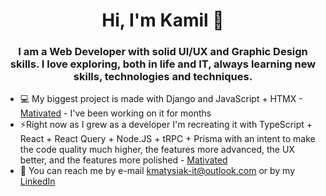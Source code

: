 
<div align="center">
  <h1>Hi,     I'm Kamil 👋</h1>
  <h3>
  I am a Web Developer with solid UI/UX and Graphic Design skills. I love exploring, both in life and IT, always learning new skills, technologies and techniques. 
  </h3>
</div>

- 💻 My biggest project is made with Django and JavaScript + HTMX - [Mativated](https://github.com/g4n3sha5/MATIVATED_dev) -  I've been working on it for months
- ⚡Right now as I grew as a developer I'm recreating it with TypeScript + React + React Query + Node.JS + tRPC + Prisma with an intent to make the code quality much higher, the features more advanced, the UX better, and the features more polished - [Mativated](https://github.com/g4n3sha5/mativated-web) 
- 💬 You can reach me by e-mail kmatysiak-it@outlook.com or by my [LinkedIn](https://www.linkedin.com/in/kamilmatysiak/)

<br>
<div align="center">
</div>
